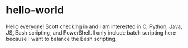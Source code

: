 # hello-world

Hello everyone!
Scott checking in and I am interested in C, Python, Java, JS, Bash scripting, and PowerShell.  I only include batch scripting here because I want to balance the Bash scripting. 
